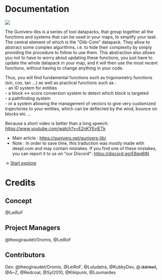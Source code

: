 # Documentation

![](https://gunivers.net/wp-content/uploads/2020/08/Glibs_banner.jpg)

The Gunivers-libs is a series of tool datapacks, that group together all the functions and systems that can be used in your maps, to simplify your task. The central element of which is the "Glib-Core" datapack. They allow to abstract some complex algorithms, i.e. to hide their complexity by simply providing the procedure to follow to use them. This abstraction also allows you not to have to worry about updating these functions, you just have to update the whole datapack in your map, and it will then use the most recent functions, without having to change anything in your code.

Thus, you will find fundamental functions such as trigonometry functions (sin, cos, tan ...) as well as practical functions such as :\
\- an ID system for entities\
\- a block <-> score conversion system to detect which block is targeted\
\- a pathfinding system\
\- or a system allowing the management of vectors to give very customized trajectories to your entities, which can be deflected by the wind, bounce on blocks etc ...

Because a short video is better than a long speech: https://www.youtube.com/watch?v=E2nKYEvjETk

* Main article : https://gunivers.net/gunivers-lib/
* Note : In order to save time, this traduction was mostly made with deepl.com and may contain mistakes. If you find one of these mistakes, you can report it to us on "our Discord": https://discord.gg/E8qq6tN

-> [Start explore](https://glib-core.readthedocs.io/)

# Credits

## Concept
@LeiRoF

## Project Managers
@theogiraudet/Oromis, @LeiRoF

## Contributors
Dev: @theogiraudet/Oromis, @LeiRoF, @Luludatra, @KubbyDev, @.𝖎𝖐𝖇𝖗𝖚𝖓𝖊𝖑, @A~Z, @Redcoal, @Syl2010, @Kikipunk, @Loumardes 